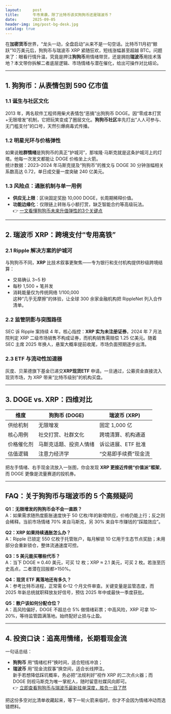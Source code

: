 ```yaml
---
layout:     post
title:      牛市来袭，除了比特币该买狗狗币还是瑞波币？
date:       2025-09-05
header-img: img/post-bg-desk.jpg
catalog: true
---
```


在**加密货币**世界，“龙头一动，全盘启动”从来不是一句空话。比特币11月初“鲸跃”10万美元后，狗狗币与瑞波币 XRP 紧随狂欢，短线涨幅甚至超越 BTC。问题来了：眼看行情升温，究竟是押注**狗狗币**用情绪带货，还是拥抱**瑞波币**用技术落地？本文带你拆解二者底层逻辑、市场情绪与潜在催化，给出可操作对比结论。

---

## 1. 狗狗币：从表情包到 590 亿市值

### 1.1 诞生与社区文化
2013 年，两名软件工程师用柴犬表情包“恶搞”出狗狗币 DOGE。因“零成本打赏+无限增发”机制，它把玩笑变成了圈层文化。**狗狗币社区**率先打出“人人可参与、无门槛支付”的口号，天然引爆病毒式传播。

### 1.2 明星光环与价格弹性
如果说**社群情绪**是狗狗币的真正“护城河”，那埃隆·马斯克就是这条护城河上的灯塔。他每一次发文都能让 DOGE 价格坐上火箭。  
统计数据：2023–2024 年马斯克提及“狗狗币”的推文与 DOGE 30 分钟涨幅相关系数高达 0.72，单日成交量一度突破 240 亿美元。

### 1.3 风险点：通胀机制与单一用例
- **供应无上限**：区块固定奖励 10,000 DOGE，长周期稀释价值。  
- **功能边缘化**：仅限链上转账与小额打赏，缺乏智能合约等高级玩法。  
👉 [一文看懂狗狗币未来升值弹性的3个关键点](https://okxdog.com/)

---

## 2. 瑞波币 XRP：跨境支付“专用高铁”

### 2.1 Ripple 解决方案的护城河
与狗狗币不同，**XRP** 比技术叙事更聚焦——专为银行和支付机构提供秒级跨境结算：  
- 交易确认 3~5 秒  
- 每秒 1,500 + 笔并发  
- 消耗能量仅为传统网络 1/100,000  
这种“几乎无摩擦”的体验，让全球 300 余家金融机构把 RippleNet 列入合作清单。

### 2.2 监管阴影与突围路径
SEC 诉 Ripple 案持续 4 年，核心指控：**XRP 实为未注册证券**。2024 年 7 月法院判定 XRP 二级市场销售不构成证券，而机构销售需赔偿 1.25 亿美元。随着 SEC 主席 2025 年换人，悬案大概率提前收尾，市场负面预期逐步出清。

### 2.3 ETF 与流动性加速器
灰度、贝莱德旗下基金已递交**XRP现货ETF** 申请。一旦通过，公募资金直接流入现货市场，为 XRP 带来“比特币级别”的机构买盘。

---

## 3. DOGE vs. XRP：四维对比

| 维度 | 狗狗币 (DOGE) | 瑞波币 (XRP) |
|------|---------------|---------------|
| 供给机制 | 无限增发 | 固定 1,000 亿 |
| 核心用例 | 社交打赏、社群文化 | 跨境清算、机构通道 |
| 价格催化剂 | 马斯克话题、投资人情绪 | 诉讼进展、ETF 批准 |
| 估值逻辑 | 注意力经济学 | “交易即手续费”现金流 |  

把左手情绪、右手现金流放入一张图，你会发现 **XRP 更接近传统“价值派”框架**，而 DOGE 更像是流量赛道的投机券。

---

## FAQ：关于狗狗币与瑞波币的 5 个高频疑问

**Q1：无限增发的狗狗币会不会一直跌？**  
A：如果需求随热度膨胀速度快于 50 亿枚/年的新增供应，价格仍能上行；反之则会稀释。当前市场情绪 70% 来自马斯克，另 30% 来自牛市赚钱的“踩踏效应”。

**Q2：XRP 如果持续通胀怎么办？**  
A：Ripple 已锁定 550 亿枚于托管账户，每月解锁 10 亿用于生态节点奖励；未用部分会重新锁仓，整体流通速度可控。

**Q3：5 美元能买哪些代币？**  
A：当下 DOGE ≈ 0.40 美元，可买 12 枚；XRP ≈ 2.1 美元，可买 2 枚。若涨至历史高点，二者潜在回报都>150%。

**Q4：现货 ETF 离落地还有多久？**  
A：参考比特币进程，正常需 6–12 个月文件审查。关键变量是监管态度，而 2025 年新总统就职释放友好信号，预估 2025 年中或最快一季度获批。

**Q5：散户该如何分配仓位？**  
A：高风险偏好，DOGE 不超总仓 5% 做情绪彩票；中高风险，XRP 可拿 10–20%，等待监管圆满落地。始终配好止损与止盈。

---

## 4. 投资口诀：追高用情绪，长期看现金流

一句话总结：  
- **狗狗币** 用“情绪杠杆”换时间，适合短线冲浪；  
- **瑞波币** 用“现金流叙事”换空间，适合长线押注。  
新手若想降低踩坑概率，务必把“法规利好”视作 XRP 的二次点火器；而 DOGE 则视马斯克为唯一掌舵人，随时留意社媒风向即可。  
👉 [立即查看狗狗币与瑞波币最新挂单深度，胜负一目了然](https://okxdog.com/)

把这份多空对比清单收藏起来，等下一轮火箭来临时，你才不会因为情绪冲动而选错燃料。